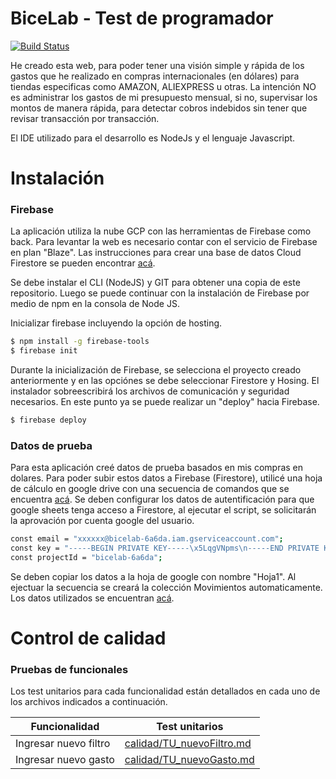 # BiceLab - Test de programador

[![Build Status](https://travis-ci.org/joemccann/dillinger.svg?branch=master)](https://travis-ci.org/joemccann/dillinger)

He creado esta web, para poder tener una visión simple y rápida de los gastos que he realizado en compras internacionales (en dólares) para tiendas especificas como AMAZON, ALIEXPRESS u otras. La intención NO es administrar los gastos de mi presupuesto mensual, si no, supervisar los montos de manera rápida, para detectar cobros indebidos sin tener que revisar transacción por transacción. 

El IDE utilizado para el desarrollo es NodeJs y el lenguaje Javascript.

# Instalación

### Firebase
La aplicación utiliza la nube GCP con las herramientas de Firebase como back. Para levantar la web es necesario contar con el servicio de Firebase en plan "Blaze". Las instrucciones para crear una base de datos Cloud Firestore se pueden encontrar [acá][link3].

Se debe instalar el CLI (NodeJS) y GIT para obtener una copia de este repositorio. Luego se puede continuar con la instalación de Firebase por medio de npm en la consola de Node JS.

Inicializar firebase incluyendo la opción de hosting. 
```sh
$ npm install -g firebase-tools
$ firebase init
```

Durante la inicialización de Firebase, se selecciona el proyecto creado anteriormente y en las opciónes se debe seleccionar Firestore y Hosing. El instalador sobreescribirá los archivos de comunicación y seguridad necesarios. En este punto ya se puede realizar un "deploy" hacia Firebase.

```sh
$ firebase deploy
```

### Datos de prueba
Para esta aplicación creé datos de prueba basados en mis compras en dolares. Para poder subir estos datos a Firebase (Firestore), utilicé una hoja de cálculo en google drive con una secuencia de comandos que se encuentra [acá][link4]. Se deben configurar los datos de autentificación para que google sheets tenga acceso a Firestore, al ejecutar el script, se solicitarán la aprovación por cuenta google del usuario.

```sh
const email = "xxxxxx@bicelab-6a6da.iam.gserviceaccount.com";
const key = "-----BEGIN PRIVATE KEY-----\x5LqgVNpms\n-----END PRIVATE KEY-----\n";
const projectId = "bicelab-6a6da";
```

Se deben copiar los datos a la hoja de google con nombre "Hoja1". Al ejectuar la secuencia se creará la colección Movimientos automaticamente. Los datos utilizados se encuentran [acá][link5]. 

# Control de calidad

### Pruebas de funcionales

Los test unitarios para cada funcionalidad están detallados en cada uno de los archivos indicados a continuación.

| Funcionalidad | Test unitarios |
| ------ | ------ |
| Ingresar nuevo filtro | [calidad/TU_nuevoFiltro.md][link1] |
| Ingresar nuevo gasto | [calidad/TU_nuevoGasto.md][link2] |

[//]: # (LINKS README)
[link1]: <https://github.com/EdirMorales/BiceLab/tree/master/calidad/TU_nuevoFiltro.md>
[link2]: <https://github.com/EdirMorales/BiceLab/tree/master/calidad/TU_nuevoGasto.md>
[link3]: <https://firebase.google.com/docs/firestore/quickstart#node.js>
[link4]: <https://github.com/EdirMorales/BiceLab/blob/master/datos/toFirestore.gs>
[link5]: <https://github.com/EdirMorales/BiceLab/blob/master/datos/compras.xlsx>


